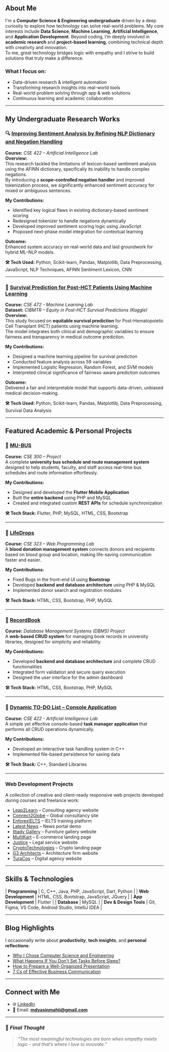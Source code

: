 ## About Me

I'm a **Computer Science & Engineering undergraduate** driven by a deep curiosity to explore how technology can solve real-world problems. My core interests include **Data Science**, **Machine Learning**, **Artificial Intelligence**, and **Application Development**. Beyond coding, I’m deeply involved in **academic research** and **project-based learning**, combining technical depth with creativity and innovation.  
To me, great technology bridges logic with empathy and I strive to build solutions that truly make a difference.

### What I focus on:
- Data-driven research & intelligent automation  
- Transforming research insights into real-world tools  
- Real-world problem solving through app & web solutions  
- Continuous learning and academic collaboration  

---

## My Undergraduate Research Works

### 🔍 [Improving Sentiment Analysis by Refining NLP Dictionary and Negation Handling](https://github.com/mdyasinahmed)
**Course:** *CSE 422 – Artificial Intelligence Lab*  
**Overview:**  
This research tackled the limitations of lexicon-based sentiment analysis using the AFINN dictionary, specifically its inability to handle complex negations.  
By introducing a **scope-controlled negation handler** and improved tokenization process, we significantly enhanced sentiment accuracy for mixed or ambiguous sentences.  

**My Contributions:**  
- Identified key logical flaws in existing dictionary-based sentiment scoring  
- Redesigned tokenizer to handle negations dynamically  
- Developed improved sentiment scoring logic using JavaScript  
- Proposed next-phase model integration for contextual learning  

**Outcome:**  
Enhanced system accuracy on real-world data and laid groundwork for hybrid ML–NLP models.  

**🛠 Tech Used:** Python, Scikit-learn, Pandas, Matplotlib, Data Preprocessing, JavaScript, NLP Techniques, AFINN Sentiment Lexicon, CNN  

---

### 🧬 [Survival Prediction for Post-HCT Patients Using Machine Learning](https://github.com/mdyasinahmed)
**Course:** *CSE 472 - Machine Learning Lab*  
**Dataset:** *CIBMTR – Equity in Post-HCT Survival Predictions (Kaggle)*  
**Overview:**  
This study focused on **equitable survival prediction** for Post-Hematopoietic Cell Transplant (HCT) patients using machine learning.  
The model integrates both clinical and demographic variables to ensure fairness and transparency in medical outcome prediction.  

**My Contributions:**  
- Designed a machine learning pipeline for survival prediction  
- Conducted feature analysis across 59 variables  
- Implemented Logistic Regression, Random Forest, and SVM models  
- Interpreted clinical significance of fairness-aware prediction outcomes  

**Outcome:**  
Delivered a fair and interpretable model that supports data-driven, unbiased medical decision-making.  

**🛠 Tech Used:** Python, Scikit-learn, Pandas, Matplotlib, Data Preprocessing, Survival Data Analysis  

---

## Featured Academic & Personal Projects

### 🔗 [MU-BUS](https://github.com/mdyasinahmed/MU-Bus)
**Course:** *CSE 300 – Project*  
A complete **university bus schedule and route management system** designed to help students, faculty, and staff access real-time bus schedules and route information effortlessly.  

**My Contributions:**  
- Designed and developed the **Flutter Mobile Application**  
- Built the **entire backend** using PHP and MySQL  
- Created and integrated custom **REST APIs** for schedule synchronization  

**🛠 Tech Stack:** Flutter, PHP, MySQL, HTML, CSS, Bootstrap  

---

### 🔗 [LifeDrops](https://lifedrops.great-site.net/)
**Course:** *CSE 323 – Web Programming Lab*  
A **blood donation management system** connects donors and recipients based on blood group and location, making life-saving communication faster and easier.  

**My Contributions:**  
- Fixed Bugs in the front-end UI using **Bootstrap**  
- Developed **backend and database architecture** using PHP & MySQL  
- Implemented donor search and registration modules  

**🛠 Tech Stack:** HTML, CSS, Bootstrap, PHP, MySQL  

---

### 🔗 [RecordBook](https://recordbook.great-site.net/)
**Course:** *Database Management Systems (DBMS) Project*  
A **web-based CRUD system** for managing book records in university libraries, designed for simplicity and reliability.  

**My Contributions:**  
- Developed **backend and database architecture** and complete CRUD functionalities  
- Integrated form validation and secure query execution  
- Designed the user interface for the admin dashboard  

**🛠 Tech Stack:** HTML, CSS, Bootstrap, PHP, MySQL  

---

### 🔗 [Dynamic TO-DO List – Console Application](https://github.com/mdyasinahmed/dynamic-todo-list-with-cpp)
**Course:** *CSE 422 - Artificial Intelligence Lab*  
A simple yet effective console-based **task manager application** that performs all CRUD operations dynamically.  

**My Contributions:**  
- Developed an interactive task handling system in C++  
- Implemented file-based persistence for saving data  

**🛠 Tech Stack:** C++, Standard Libraries  

---

### Web Development Projects
A collection of creative and client-ready responsive web projects developed during courses and freelance work:

- [Leap2Learn](https://www.leap2learnglobal.com) – Consulting agency website  
- [Connect2Globe](https://github.com/mdyasinahmed/web.Connect2Globe) – Global consultancy site  
- [EnforexIELTS](https://mdyasinahmed.github.io/web.enforex-ielts) – IELTS training platform  
- [Latest News](https://mdyasinahmed.github.io/web.newsportal_landingpage_demo) – News portal demo  
- [Ittady Gallery](https://mdyasinahmed.github.io/web.ittady-gallery) – Furniture gallery website  
- [MultiKart](https://mdyasinahmed.github.io/web.MultiKart) – E-commerce landing page  
- [Justice](https://justice-landing-page0.netlify.app) – Legal service website  
- [CryptoTechnologies](https://mdyasinahmed.github.io/web.Bitcoin) – Crypto landing page  
- [G3 Architects](https://mdyasinahmed.github.io/web.agency-G3-Architects) – Architecture firm website  
- [TuraCos](https://mdyasinahmed.github.io/web.TuraCos) – Digital agency website  

---

## Skills & Technologies

| **Programming** | C, C++, Java, PHP, JavaScript, Dart, Python |
| **Web Development** | HTML, CSS, Bootstrap, JavaScript, JQuery |
| **App Development** | Flutter |
| **Database** | MySQL |
| **Dev & Design Tools** | Git, Figma, VS Code, Android Studio, IntelliJ IDEA |

---

## Blog Highlights

I occasionally write about **productivity**, **tech insights**, and **personal reflections**:  

- [Why I Chose Computer Science and Engineering](https://www.linkedin.com/pulse/why-i-chose-computer-science-engineering-journey-passion-mahi-2eu2f)  
- [What Happens If You Don’t Set Tasks Before Sleep?](https://medium.com/@md_yasinahmed/what-happens-if-you-dont-set-tasks-for-the-next-day-before-going-to-sleep-6b2bc875aea)  
- [How to Prepare a Well-Organized Presentation](https://medium.com/@md_yasinahmed/how-to-prepare-a-well-organized-presentation-dfc332f47dff)  
- [7 Cs of Effective Business Communication](https://medium.com/@md_yasinahmed/7-cs-of-an-effective-business-communication-in-a-nutshell-4a2779e74460)  

---

## Connect with Me
- 🌐 [LinkedIn](https://www.linkedin.com/in/mdyasiin/)  
- 📧 Email: **mdyasinmahii@gmail.com**

---

### 💭 *Final Thought*  
> *“The most meaningful technologies are born when empathy meets logic - and that’s where I love to innovate.”*
